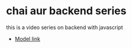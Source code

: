 # chai aur backend series

this is a video series on backend with javascript

- [Model link](https://app.eraser.io/workspace/YtPqZ1VogxGy1jzIDkzj?origin=share)
